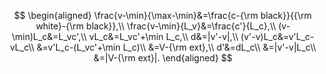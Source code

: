 $$
\begin{aligned}
    \frac{v-\min}{\max-\min}&=\frac{c-{\rm black}}{{\rm white}-{\rm black}},\\
    \frac{v-\min}{L_v}&=\frac{c'}{L_c},\\
    (v-\min)L_c&=L_vc',\\
    vL_c&=L_vc'+\min L_c,\\
    d&=|v'-v|,\\
    (v'-v)L_c&=v'L_c-vL_c\\
        &=v'L_c-(L_vc'+\min L_c)\\
        &=V-{\rm ext},\\
    d'&=dL_c\\
        &=|v'-v|L_c\\
        &=|V-{\rm ext}|.
\end{aligned}
$$

